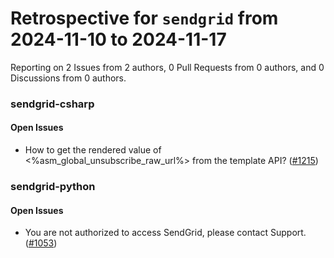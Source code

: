# Retrospective for `sendgrid` from 2024-11-10 to 2024-11-17

Reporting on 2 Issues from 2 authors, 0 Pull Requests from 0 authors, and 0 Discussions from 0 authors.


### sendgrid-csharp

#### Open Issues

- How to get the rendered value of <%asm_global_unsubscribe_raw_url%> from the template API? ([#1215](https://github.com/sendgrid/sendgrid-csharp/issues/1215))

### sendgrid-python

#### Open Issues

- You are not authorized to access SendGrid, please contact Support. ([#1053](https://github.com/sendgrid/sendgrid-python/issues/1053))